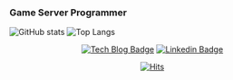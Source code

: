 ### Game Server Programmer

![GitHub stats](https://github-readme-stats.vercel.app/api?username=janghyeonjun&include_all_commits=true)
![Top Langs](https://github-readme-stats.vercel.app/api/top-langs/?username=janghyeonjun&layout=compact)

<div align=center>

[![Tech Blog Badge](http://img.shields.io/badge/-Tech%20blog(deprecated)-black?style=flat-square&logo=github&link=https://janghyeonjun.github.io/)](https://janghyeonjun.github.io/) 
[![Linkedin Badge](https://img.shields.io/badge/-LinkedIn-blue?style=flat-square&logo=Linkedin&logoColor=white&link=https://www.linkedin.com/in/janghyeonjun/)](https://www.linkedin.com/in/janghyeonjun/) 

</div>

<div align=center>

[![Hits](https://hits.seeyoufarm.com/api/count/incr/badge.svg?url=https%3A%2F%2Fgithub.com%2FJangHyeonJun)](https://hits.seeyoufarm.com) 

</div>
